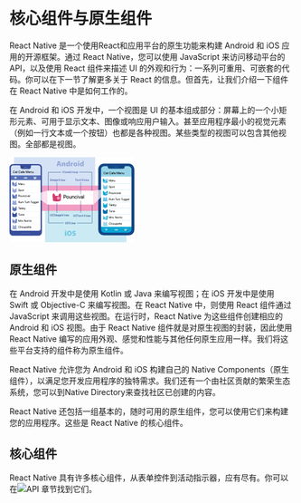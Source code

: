# 核心组件与原生组件

React Native 是一个使用React和应用平台的原生功能来构建 Android 和 iOS 应用的开源框架。通过 React Native，您可以使用 JavaScript 来访问移动平台的 API，以及使用 React 组件来描述 UI 的外观和行为：一系列可重用、可嵌套的代码。你可以在下一节了解更多关于 React 的信息。但首先，让我们介绍一下组件在 React Native 中是如何工作的。

在 Android 和 iOS 开发中，一个视图是 UI 的基本组成部分：屏幕上的一个小矩形元素、可用于显示文本、图像或响应用户输入。甚至应用程序最小的视觉元素（例如一行文本或一个按钮）也都是各种视图。某些类型的视图可以包含其他视图。全部都是视图。

![视图结构](./images/1.1-1.png)

## 原生组件

在 Android 开发中是使用 Kotlin 或 Java 来编写视图；在 iOS 开发中是使用 Swift 或 Objective-C 来编写视图。在 React Native 中，则使用 React 组件通过 JavaScript 来调用这些视图。在运行时，React Native 为这些组件创建相应的 Android 和 iOS 视图。由于 React Native 组件就是对原生视图的封装，因此使用 React Native 编写的应用外观、感觉和性能与其他任何原生应用一样。我们将这些平台支持的组件称为原生组件。

React Native 允许您为 Android 和 iOS 构建自己的 Native Components（原生组件），以满足您开发应用程序的独特需求。我们还有一个由社区贡献的繁荣生态系统，您可以到Native Directory来查找社区已创建的内容。

React Native 还包括一组基本的，随时可用的原生组件，您可以使用它们来构建您的应用程序。这些是 React Native 的核心组件。

## 核心组件

React Native 具有许多核心组件，从表单控件到活动指示器，应有尽有。你可以在![API 章节](https://reactnative.cn/docs/next/components-and-apis)找到它们。
